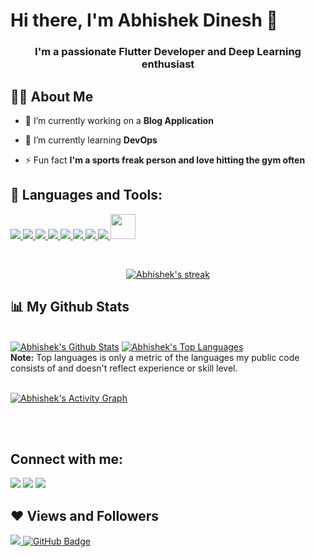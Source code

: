 # Hi there, I'm Abhishek Dinesh 👋

<!--**abhishekd23/abhishekd23** is a ✨ _special_ ✨ repository because its `README.md` (this file) appears on your GitHub profile.-->
<h3 align="center">I'm a passionate Flutter Developer and Deep Learning enthusiast</h3>


## 🙋‍♂️ About Me

- 🔭 I’m currently working on a **Blog Application**

- 🌱 I’m currently learning **DevOps**


- ⚡ Fun fact **I'm a sports freak person and love hitting the gym often**

## 🚀 Languages and Tools:

<p align="left"> 
    <a href="https://www.python.org" target="_blank"> <img src="https://img.icons8.com/color/48/000000/python.png"/> </a>
    <a href="https://flutter.dev/" target="_blank"> <img src="https://img.icons8.com/color/48/000000/flutter.png"/> </a>
    <a href="https://firebase.google.com/" target="_blank"> <img src="https://img.icons8.com/color/48/000000/dart.png"/> </a>
    <a href="https://firebase.google.com/" target="_blank"> <img src="https://img.icons8.com/color/48/000000/firebase.png"/> </a>
    <a href="https://www.pytorch.org/" target="_blank"> <img src="https://cdn.icon-icons.com/icons2/2699/PNG/48/pytorch_logo_icon_170820.png"/> </a>
    <a href="https://www.java.com" target="_blank"> <img src="https://img.icons8.com/color/48/000000/java-coffee-cup-logo.png"/> </a> 
    <a href="https://www.w3schools.com/css/" target="_blank"> <img src="https://img.icons8.com/color/48/000000/css3.png"/> </a> 
    <a href="https://devdocs.io/c/" target="_blank"> <img src="https://img.icons8.com/color/48/000000/c-programming.png"/> </a>
    <a href="https://pandas.pydata.org/docs/getting_started/index.html" target="_blank"> <img src="https://i.redd.it/c6h7rok9c2v31.jpg" height="40"/> </a>
    
    
  
</p>


<br/>

<p align="center">
    <a href="https://github.com/abhishekd23/github-readme-streak-stats">
        <img title="🔥 Get streak stats for your profile at git.io/streak-stats" alt="Abhishek's streak" src="https://github-readme-streak-stats.herokuapp.com/?user=abhishekd23&theme=black-ice&hide_border=true&stroke=0000&background=060A0CD0"/>
    </a>
</p>

## 📊 My Github Stats

  <br/>
    <a href="https://github.com/abhishekd23/github-readme-stats"><img alt="Abhishek's Github Stats" src="https://github-readme-stats.vercel.app/api?username=abhishekd23&show_icons=true&count_private=true&theme=react&hide_border=true&bg_color=0D1117" /></a>
  <a href="https://github.com/abhishekd23/github-readme-stats"><img alt="Abhishek's Top Languages" src="https://github-readme-stats.vercel.app/api/top-langs/?username=abhishekd23&langs_count=8&count_private=true&layout=compact&theme=react&hide_border=true&bg_color=0D1117" /></a>
  <br/>
  <b>Note:</b> Top languages is only a metric of the languages my public code consists of and doesn't reflect experience or skill level.


<br/>
<br/>

<a href="https://github.com/abhishekd23/github-readme-activity-graph"><img alt="Abhishek's Activity Graph" src="https://activity-graph.herokuapp.com/graph?username=abhishekd23&bg_color=0D1117&color=5BCDEC&line=5BCDEC&point=FFFFFF&hide_border=true" /></a>

<br/>
<br/>

## Connect with me:
<p align="center">

<a href = "https://www.linkedin.com/in/abhishek-dinesh-2627591b3/"><img src="https://img.icons8.com/fluent/48/000000/linkedin.png"/></a>
<a href = "https://www.instagram.com/abhi_d_23/"><img src="https://img.icons8.com/fluent/48/000000/instagram-new.png"/></a>
<a href = "mailto: abhishekdinesh21042001@gmail.com"><img src="https://img.icons8.com/fluent/48/000000/gmail-new.png"/></a>

</p>

## ❤ Views and Followers
<a href="https://github.com/abhishekd23/github-profile-views-counter">
    <img src="https://komarev.com/ghpvc/?username=abhishekd23">
</a>
<a href="https://github.com/abhishekd23?tab=followers"><img src="https://img.shields.io/github/followers/abhishekd23?label=Followers&style=social" alt="GitHub Badge"></a>
